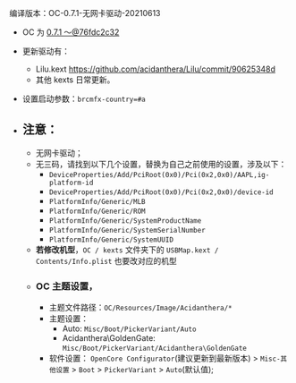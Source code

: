 编译版本：OC-0.7.1-无网卡驱动-20210613
- OC 为 [0.7.1 ～@76fdc2c32](https://github.com/acidanthera/OpenCorePkg/commit/76fdc2c32)
- 更新驱动有：
  - Lilu.kext https://github.com/acidanthera/Lilu/commit/90625348d
  - 其他 kexts 日常更新。
- 设置启动参数：`brcmfx-country=#a`

- ## 注意：
    - 无网卡驱动；
    - 无三码，请找到以下几个设置，替换为自己之前使用的设置，涉及以下：
      - `DeviceProperties/Add/PciRoot(0x0)/Pci(0x2,0x0)/AAPL,ig-platform-id`
      - `DeviceProperties/Add/PciRoot(0x0)/Pci(0x2,0x0)/device-id`
      - `PlatformInfo/Generic/MLB`
      - `PlatformInfo/Generic/ROM`
      - `PlatformInfo/Generic/SystemProductName`
      - `PlatformInfo/Generic/SystemSerialNumber`
      - `PlatformInfo/Generic/SystemUUID`
    - **若修改机型**，`OC / kexts` 文件夹下的 `USBMap.kext / Contents/Info.plist` 也要改对应的机型
    - ### OC 主题设置，
      - 主题文件路径：`OC/Resources/Image/Acidanthera/*`
      - 主题设置：
        - Auto: `Misc/Boot/PickerVariant/Auto`
        - Acidanthera\GoldenGate: `Misc/Boot/PickerVariant/Acidanthera\GoldenGate`
      - 软件设置： `OpenCore Configurator`(建议更新到最新版本) > `Misc-其他设置` > `Boot` > `PickerVariant` > `Auto`(默认值);
